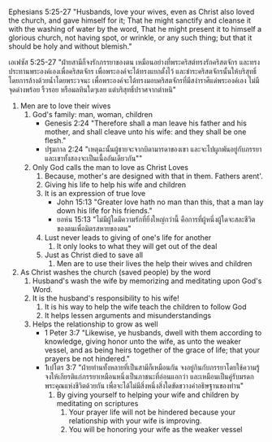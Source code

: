 Ephesians 5:25-27 "Husbands, love your wives, even as Christ also loved the church, and gave himself for it; That he might sanctify and cleanse it with the washing of water by the word, That he might present it to himself a glorious church, not having spot, or wrinkle, or any such thing; but that it should be holy and without blemish."

เอเฟซัส 5:25-27 "ฝ่ายสามีก็จงรักภรรยาของตน เหมือนอย่างที่พระคริสต์ทรงรักคริสตจักร และทรงประทานพระองค์เองเพื่อคริสตจักร เพื่อพระองค์จะได้ทรงแยกตั้งไว้ และชำระคริสตจักรนั้นให้บริสุทธิ์โดยการล้างด้วยน้ำโดยพระวจนะ เพื่อพระองค์จะได้ทรงมอบคริสตจักรที่มีสง่าราศีแด่พระองค์เอง ไม่มีจุดด่างพร้อย ริ้วรอย หรือมลทินใดๆเลย แต่บริสุทธิ์ปราศจากตำหนิ"

1. Men are to love their wives
    1. God's family: man, woman, children
        - Genesis 2:24 "Therefore shall a man leave his father and his mother, and shall cleave unto his wife: and they shall be one flesh."
        - ปฐมกาล 2:24 "เหตุฉะนั้นผู้ชายจะจากบิดามารดาของเขา และจะไปผูกพันอยู่กับภรรยา และเขาทั้งสองจะเป็นเนื้ออันเดียวกัน""
    2. Only God calls the man to love as Christ Loves
        1. Because, mother's are designed with that in them. Fathers arent'.
        2. Giving his life to help his wife and children
        3. It is an expression of true love
            - John 15:13 "Greater love hath no man than this, that a man lay down his life for his friends."
            - ยอห์น 15:13 "ไม่มีผู้ใดมีความรักที่ยิ่งใหญ่กว่านี้ คือการที่ผู้หนึ่งผู้ใดจะสละชีวิตของตนเพื่อมิตรสหายของตน"
        4. Lust never leads to giving of one's life for another
            1. It only looks to what they will get out of the deal
        5. Just as Christ died to save all
            1. Men are to use their lives the help their wives and children
2. As Christ washes the church (saved people) by the word
    1. Husband's wash the wife by memorizing and meditating upon God's Word.
    2. It is the husband's responsibility to his wife!
        1. It is his way to help the wife teach the children to follow God
        2. It helps lessen arguments and misunderstandings
    3. Helps the relationship to grow as well
        - 1 Peter 3:7 "Likewise, ye husbands, dwell with them according to knowledge, giving honor unto the wife, as unto the weaker vessel, and as being heirs together of the grace of life; that your prayers be not hindered."
        - 1เปโตร 3:7 "ฝ่ายท่านทั้งหลายที่เป็นสามีก็เหมือนกัน จงอยู่กินกับภรรยาโดยใช้ความรู้ จงให้เกียรติแก่ภรรยาเหมือนหนึ่งเป็นภาชนะที่อ่อนแอกว่า และเหมือนเป็นคู่รับมรดกพระคุณแห่งชีวิตด้วยกัน เพื่อจะได้ไม่มีสิ่งหนึ่งสิ่งใดขัดขวางคำอธิษฐานของท่าน"
            1. By giving yourself to helping your wife and children by meditating on scriptures
                1. Your prayer life will not be hindered because your relationship with your wife is improving.
                2. You will be honoring your wife as the weaker vessel
